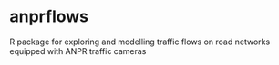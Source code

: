 # anprflows
R package for exploring and modelling traffic flows on road networks equipped with ANPR traffic cameras
